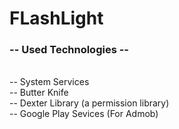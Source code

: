 # FLashLight

<h3>-- Used Technologies --</h3></br>
-- System Services</br>
-- Butter Knife</br>
-- Dexter Library (a permission library)</br>
-- Google Play Sevices (For Admob)

